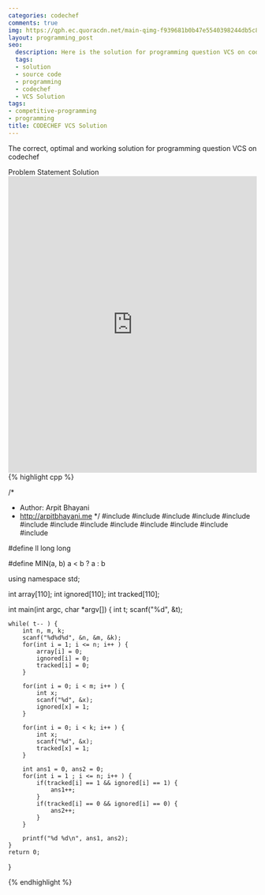 ```yaml
---
categories: codechef
comments: true
img: https://qph.ec.quoracdn.net/main-qimg-f939681b0b47e5540398244db5c8966f?convert_to_webp=true
layout: programming_post
seo:
  description: Here is the solution for programming question VCS on codechef
  tags:
  - solution
  - source code
  - programming
  - codechef
  - VCS Solution
tags:
- competitive-programming
- programming
title: CODECHEF VCS Solution
---
```

The correct, optimal and working solution for programming question VCS on codechef

<div class="ui secondary pointing large menu">
  <a class="grey item" data-tab="problem-statement">
    Problem Statement
  </a>
  <a class="active item grey" data-tab="solution">
    Solution
  </a>
</div>
<div class="ui bottom attached tab" data-tab="problem-statement">
    <iframe src="https://www.codechef.com/problems/VCS" width="100%" height="600px" style="overflow: scroll; border: none;"></iframe>
</div>
<div class="ui bottom attached active tab" data-tab="solution">
{% highlight cpp %}

/*
 *  Author: Arpit Bhayani
 *  http://arpitbhayani.me
 */
#include <cmath>
#include <cstdio>
#include <cstdlib>
#include <climits>
#include <deque>
#include <iostream>
#include <list>
#include <limits>
#include <map>
#include <queue>
#include <set>
#include <stack>
#include <vector>

#define ll long long

#define MIN(a, b) a < b ? a : b

using namespace std;

int array[110];
int ignored[110];
int tracked[110];

int main(int argc, char *argv[]) {
    int t;
    scanf("%d", &t);

    while( t-- ) {
        int n, m, k;
        scanf("%d%d%d", &n, &m, &k);
        for(int i = 1; i <= n; i++ ) {
            array[i] = 0;
            ignored[i] = 0;
            tracked[i] = 0;
        }

        for(int i = 0; i < m; i++ ) {
            int x;
            scanf("%d", &x);
            ignored[x] = 1;
        }

        for(int i = 0; i < k; i++ ) {
            int x;
            scanf("%d", &x);
            tracked[x] = 1;
        }

        int ans1 = 0, ans2 = 0;
        for(int i = 1 ; i <= n; i++ ) {
            if(tracked[i] == 1 && ignored[i] == 1) {
                ans1++;
            }
            if(tracked[i] == 0 && ignored[i] == 0) {
                ans2++;
            }
        }

        printf("%d %d\n", ans1, ans2);
    }
    return 0;
}


{% endhighlight %}
</div>
